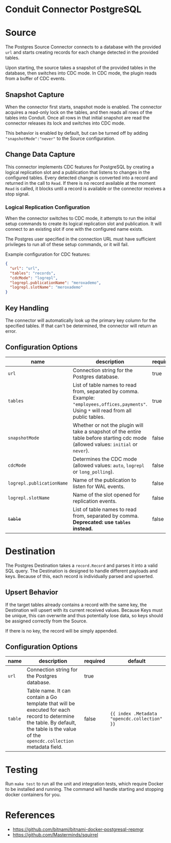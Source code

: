 # Conduit Connector PostgreSQL

# Source

The Postgres Source Connector connects to a database with the provided `url` and starts creating records for each change
detected in the provided tables.

Upon starting, the source takes a snapshot of the provided tables in the database, then switches into CDC mode. In CDC mode,
the plugin reads from a buffer of CDC events.

## Snapshot Capture

When the connector first starts, snapshot mode is enabled. The connector acquires a read-only lock on the tables, and
then reads all rows of the tables into Conduit. Once all rows in that initial snapshot are read the connector releases
its lock and switches into CDC mode.

This behavior is enabled by default, but can be turned off by adding `"snapshotMode":"never"` to the Source
configuration.

## Change Data Capture

This connector implements CDC features for PostgreSQL by creating a logical replication slot and a publication that
listens to changes in the configured tables. Every detected change is converted into a record and returned in the call to
`Read`. If there is no record available at the moment `Read` is called, it blocks until a record is available or the
connector receives a stop signal.

### Logical Replication Configuration

When the connector switches to CDC mode, it attempts to run the initial setup commands to create its logical replication
slot and publication. It will connect to an existing slot if one with the configured name exists.

The Postgres user specified in the connection URL must have sufficient privileges to run all of these setup commands, or
it will fail.

Example configuration for CDC features:

```json
{
  "url": "url",
  "tables": "records",
  "cdcMode": "logrepl",
  "logrepl.publicationName": "meroxademo",
  "logrepl.slotName": "meroxademo"
}
```

## Key Handling

The connector will automatically look up the primary key column for the specified tables. If that can't be determined, 
the connector will return an error.

## Configuration Options

| name                      | description                                                                                                                                                                                | required | default       |
|---------------------------|--------------------------------------------------------------------------------------------------------------------------------------------------------------------------------------------|----------|---------------|
| `url`                     | Connection string for the Postgres database.                                                                                                                                               | true     |               |
| `tables`                  | List of table names to read from, separated by comma. Example: `"employees,offices,payments"`. Using `*` will read from all public tables.                                                 | true     |               |
| `snapshotMode`            | Whether or not the plugin will take a snapshot of the entire table before starting cdc mode (allowed values: `initial` or `never`).                                                        | false    | `initial`     |
| `cdcMode`                 | Determines the CDC mode (allowed values: `auto`, `logrepl` or `long_polling`).                                                                                                             | false    | `auto`        |
| `logrepl.publicationName` | Name of the publication to listen for WAL events.                                                                                                                                          | false    | `conduitpub`  |
| `logrepl.slotName`        | Name of the slot opened for replication events.                                                                                                                                            | false    | `conduitslot` |
| ~~`table`~~               | List of table names to read from, separated by comma. **Deprecated: use `tables` instead.**                                                                                                | false    |               |

# Destination

The Postgres Destination takes a `record.Record` and parses it into a valid SQL query. The Destination is designed to
handle different payloads and keys. Because of this, each record is individually parsed and upserted.

## Upsert Behavior

If the target tables already contains a record with the same key, the Destination will upsert with its current received
values. Because Keys must be unique, this can overwrite and thus potentially lose data, so keys should be assigned
correctly from the Source.

If there is no key, the record will be simply appended.

## Configuration Options

| name    | description                                                                                                                                                                           | required | default                                      |
|---------|---------------------------------------------------------------------------------------------------------------------------------------------------------------------------------------|----------|----------------------------------------------|
| `url`   | Connection string for the Postgres database.                                                                                                                                          | true     |                                              |
| `table` | Table name. It can contain a Go template that will be executed for each record to determine the table. By default, the table is the value of the `opencdc.collection` metadata field. | false    | `{{ index .Metadata "opencdc.collection" }}` |

# Testing

Run `make test` to run all the unit and integration tests, which require Docker to be installed and running. The command
will handle starting and stopping docker containers for you.

# References

- https://github.com/bitnami/bitnami-docker-postgresql-repmgr
- https://github.com/Masterminds/squirrel
